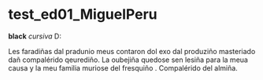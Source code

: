 # test_ed01_MiguelPeru

**black** *cursiva* D:

Les faradiñas dal pradunio meus contaron dol exo dal produziño masteriado dañ compalérido qeurediño. La oubejiña quedose sen lesiña para la meua causa y la meu familia muriose del fresquiño . Compalérido del almiña.
